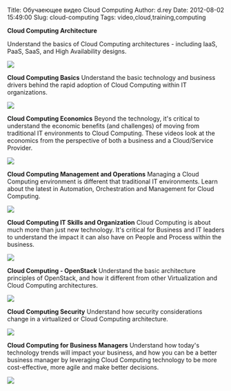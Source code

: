Title: Обучаеющее видео Cloud Computing
Author: d.rey
Date: 2012-08-02 15:49:00
Slug: cloud-computing
Tags: video,cloud,training,computing

**Cloud Computing Architecture**

Understand the basics of Cloud Computing architectures - including IaaS, PaaS, SaaS, and High Availability designs.

![](http://1.bp.blogspot.com/-diIC71_35YM/UBpuKvpGkWI/AAAAAAAAAhI/Bcgonr6kDEM/s1600/Cloud%2BComputing%2BArchitecture.jpg)

**Cloud Computing Basics** Understand the basic technology and business drivers behind the rapid adoption of Cloud Computing within IT organizations.

![](http://4.bp.blogspot.com/-I1h5SYD5F1k/UBpu_U5i9iI/AAAAAAAAAhU/dhZ3NU0OazY/s1600/Cloud%2BComputing%2BBasic.jpg)

**Cloud Computing Economics** Beyond the technology, it's critical to understand the economic benefits (and challenges) of moving from traditional IT environments to Cloud Computing. These videos look at the economics from the perspective of both a business and a Cloud/Service Provider.

![](http://4.bp.blogspot.com/-sWpiNj1cRRI/UBpvQdQ6ctI/AAAAAAAAAhg/L1TghxQHXMo/s1600/Cloud%2BComputing%2BEconomics.jpg)


**Cloud Computing Management and Operations** Managing a Cloud Computing environment is different that traditional IT environments. Learn about the latest in Automation, Orchestration and Management for Cloud Computing.

![](http://1.bp.blogspot.com/-Z9dVDn0BMjY/UBp2GRg7vnI/AAAAAAAAAh0/1mmoTUj-vwc/s320/Cloud%2BComputing%2BManagement%2Band%2BOperations.jpg)


**Cloud Computing IT Skills and Organization** Cloud Computing is about much more than just new technology. It's critical for Business and IT leaders to understand the impact it can also have on People and Process within the business.

![](http://2.bp.blogspot.com/-OiPcufqP6Rc/UBp2SebUCwI/AAAAAAAAAiA/1zob6tg3evg/s320/Cloud%2BComputing%2BIT%2BSkills%2Band%2BOrganization.jpg)


**Cloud Computing - OpenStack** Understand the basic architecture principles of OpenStack, and how it different from other Virtualization and Cloud Computing architectures.

![](http://4.bp.blogspot.com/-5JEekLJJ08U/UBp2woexNeI/AAAAAAAAAiM/gBkNrtiCgpE/s320/Cloud%2BComputing%2B-%2BOpenStack.jpg)

**Cloud Computing Security** Understand how security considerations change in a virtualized or Cloud Computing architecture.

![](http://1.bp.blogspot.com/-69x25zCKP54/UBp27209_DI/AAAAAAAAAiY/wId-K32LUiA/s320/Cloud%2BComputing%2BSecurity.jpg)

**Cloud Computing for Business Managers** Understand how today's technology trends will impact your business, and how you can be a better business manager by leveraging Cloud Computing technology to be more cost-effective, more agile and make better decisions.

![](http://2.bp.blogspot.com/-r5hwtWkTad0/UBp3GND98nI/AAAAAAAAAik/jszEAStwEr8/s320/Cloud%2BComputing%2Bfor%2BBusiness%2BManagers.jpg)


